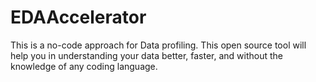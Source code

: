 # EDAAccelerator
This is a no-code approach for Data profiling. This open source tool will help you in understanding your data better, faster, and without the knowledge of any coding language.
